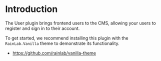 # Introduction

The User plugin brings frontend users to the CMS, allowing your users to register and sign in to their account.

To get started, we recommend installing this plugin with the `RainLab.Vanilla` theme to demonstrate its functionality.

- https://github.com/rainlab/vanilla-theme
